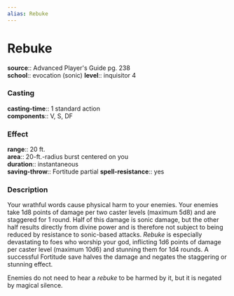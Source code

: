```yaml
---
alias: Rebuke
---
```


# Rebuke 

**source**:: Advanced Player's Guide pg. 238  
**school**:: evocation (sonic)
**level**:: inquisitor 4

### Casting 

**casting-time**:: 1 standard action  
**components**:: V, S, DF

### Effect 

**range**:: 20 ft.  
**area**:: 20-ft.-radius burst centered on you  
**duration**:: instantaneous  
**saving-throw**:: Fortitude partial
**spell-resistance**:: yes

### Description 

Your wrathful words cause physical harm to your enemies. Your enemies take 1d8 points of damage per two caster levels (maximum 5d8) and are staggered for 1 round. Half of this damage is sonic damage, but the other half results directly from divine power and is therefore not subject to being reduced by resistance to sonic-based attacks. *Rebuke* is especially devastating to foes who worship your god, inflicting 1d6 points of damage per caster level (maximum 10d6) and stunning them for 1d4 rounds. A successful Fortitude save halves the damage and negates the staggering or stunning effect.  
  
Enemies do not need to hear a *rebuke* to be harmed by it, but it is negated by magical silence.
